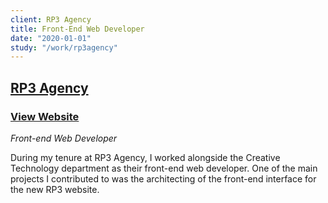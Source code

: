 ```yaml
---
client: RP3 Agency
title: Front-End Web Developer
date: "2020-01-01"
study: "/work/rp3agency"
---
```


## [RP3 Agency](https://rp3agency.com)

### [View Website](https://rp3agency.com)

_Front-end Web Developer_

During my tenure at RP3 Agency, I worked alongside the Creative Technology department as their front-end web developer. One of the main projects I contributed to was the architecting of the front-end interface for the new RP3 website.
